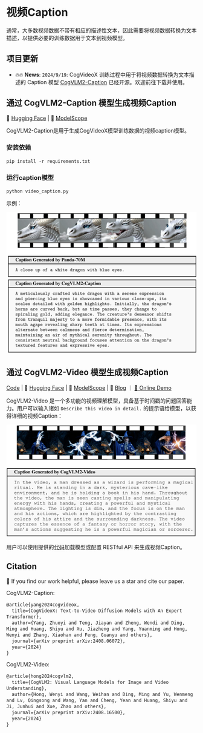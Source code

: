 # 视频Caption

通常，大多数视频数据不带有相应的描述性文本，因此需要将视频数据转换为文本描述，以提供必要的训练数据用于文本到视频模型。

## 项目更新
- 🔥🔥 **News**: ```2024/9/19```: CogVideoX 训练过程中用于将视频数据转换为文本描述的 Caption
  模型 [CogVLM2-Caption](https://huggingface.co/THUDM/cogvlm2-llama3-caption)
  已经开源。欢迎前往下载并使用。

## 通过 CogVLM2-Caption 模型生成视频Caption

🤗 [Hugging Face](https://huggingface.co/THUDM/cogvlm2-llama3-caption) | 🤖 [ModelScope](https://modelscope.cn/models/ZhipuAI/cogvlm2-llama3-caption/) 

CogVLM2-Caption是用于生成CogVideoX模型训练数据的视频caption模型。

### 安装依赖
```shell
pip install -r requirements.txt
```

### 运行caption模型

```shell
python video_caption.py
```

示例：
<div align="center">
    <img width="600px" height="auto" src="./assests/CogVLM2-Caption-example.png">
</div>

## 通过 CogVLM2-Video 模型生成视频Caption

[Code](https://github.com/THUDM/CogVLM2/tree/main/video_demo) | 🤗 [Hugging Face](https://huggingface.co/THUDM/cogvlm2-video-llama3-chat) | 🤖 [ModelScope](https://modelscope.cn/models/ZhipuAI/cogvlm2-video-llama3-chat) | 📑 [Blog](https://cogvlm2-video.github.io/) ｜ [💬 Online Demo](http://cogvlm2-online.cogviewai.cn:7868/)

CogVLM2-Video 是一个多功能的视频理解模型，具备基于时间戳的问题回答能力。用户可以输入诸如 `Describe this video in detail.` 的提示语给模型，以获得详细的视频Caption：


<div align="center">
    <a href="https://cogvlm2-video.github.io/"><img width="600px" height="auto" src="./assests/cogvlm2-video-example.png"></a>
</div>

用户可以使用提供的[代码](https://github.com/THUDM/CogVLM2/tree/main/video_demo)加载模型或配置 RESTful API 来生成视频Caption。


## Citation

🌟 If you find our work helpful, please leave us a star and cite our paper.

CogVLM2-Caption:
```
@article{yang2024cogvideox,
  title={CogVideoX: Text-to-Video Diffusion Models with An Expert Transformer},
  author={Yang, Zhuoyi and Teng, Jiayan and Zheng, Wendi and Ding, Ming and Huang, Shiyu and Xu, Jiazheng and Yang, Yuanming and Hong, Wenyi and Zhang, Xiaohan and Feng, Guanyu and others},
  journal={arXiv preprint arXiv:2408.06072},
  year={2024}
}
```
CogVLM2-Video:
```
@article{hong2024cogvlm2,
  title={CogVLM2: Visual Language Models for Image and Video Understanding},
  author={Hong, Wenyi and Wang, Weihan and Ding, Ming and Yu, Wenmeng and Lv, Qingsong and Wang, Yan and Cheng, Yean and Huang, Shiyu and Ji, Junhui and Xue, Zhao and others},
  journal={arXiv preprint arXiv:2408.16500},
  year={2024}
}
```